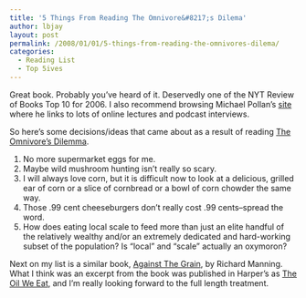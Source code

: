 ```yaml
---
title: '5 Things From Reading The Omnivore&#8217;s Dilema'
author: lbjay
layout: post
permalink: /2008/01/01/5-things-from-reading-the-omnivores-dilema/
categories:
  - Reading List
  - Top 5ives
---
```

<abbr class="unapi-id" title=""><!-- &nbsp; --></abbr> 

Great book. Probably you&#8217;ve heard of it. Deservedly one of the NYT Review of Books Top 10 for 2006. I also recommend browsing Michael Pollan&#8217;s [site ][1]where he links to lots of online lectures and podcast interviews.

So here&#8217;s some decisions/ideas that came about as a result of reading [The Omnivore&#8217;s Dilemma][2].

  1. No more supermarket eggs for me.
  2. Maybe wild mushroom hunting isn&#8217;t really so scary.
  3. I will always love corn, but it is difficult now to look at a delicious, grilled ear of corn or a slice of cornbread or a bowl of corn chowder the same way.
  4. Those .99 cent cheeseburgers don&#8217;t really cost .99 cents&#8211;spread the word.
  5. How does eating local scale to feed more than just an elite handful of the relatively wealthy and/or an extremely dedicated and hard-working subset of the population? Is &#8220;local&#8221; and &#8220;scale&#8221; actually an oxymoron?

Next on my list is a similar book, [Against The Grain][3], by Richard Manning. What I think was an excerpt from the book was published in Harper&#8217;s as [The Oil We Eat][4], and I&#8217;m really looking forward to the full length treatment.

 [1]: http://michaelpollan.com
 [2]: http://isbndb.com/d/book/the_omnivores_dilemma.html
 [3]: http://isbndb.com/d/book/against_the_grain_a15.html
 [4]: http://www.harpers.org/archive/2004/02/0079915